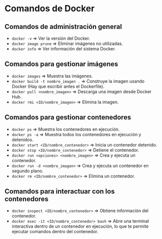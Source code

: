 # Comandos de Docker

## Comandos de administración general

- `docker -v` => Ver la versión del Docker.
- `docker image prune` => Eliminar imágenes no utilizadas.
- `docker info` => Ver información del sistema Docker.

## Comandos para gestionar imágenes

- `docker images` => Muestra las imágenes.
- `docker build -t nombre_imagen .` => Construye la imagen usando Docker (Hay que escribir antes el Dockerfile).
- `docker pull <nombre_imagen>` => Descarga una imagen desde Docker Hub.
- `docker rmi <ID/nombre_imagen>` => Elimina la imagen.

## Comandos para gestionar contenedores

- `docker ps` => Muestra los contenedores en ejecución.
- `docker ps -a` => Muestra todos los contenedores en ejecución y detenidos.
- `docker start <ID/nombre_contenedor>` => Inicia un contenedor detenido.
- `docker stop <ID/nombre_contenedor>` => Detiene el contenedor.
- `docker run <opciones> <nombre_imagen>` => Crea y ejecuta un contenedor.
- `docker run -d <nombre_imagen>` => Crea y ejecuta un contenedor en segundo plano.
- `docker rm <ID/nombre_contenedor>` => Elimina un contenedor.

## Comandos para interactuar con los contenedores

- `docker inspect <ID/nombre_contenedor>` => Obtiene información del contenedor.
- `docker exec -it <ID/nombre_contenedor> bash` => Abre una terminal interactiva dentro de un contenedor en ejecución, lo que te permite ejecutar comandos dentro del contenedor.
